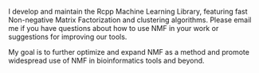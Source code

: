 I develop and maintain the Rcpp Machine Learning Library, featuring fast Non-negative Matrix Factorization and clustering algorithms. Please email me if you have questions about how to use NMF in your work or suggestions for improving our tools.

My goal is to further optimize and expand NMF as a method and promote widespread use of NMF in bioinformatics tools and beyond.
